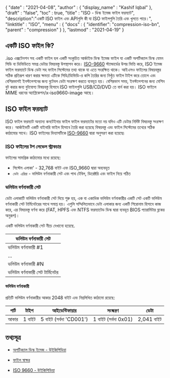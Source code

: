 {
  "date" : "2021-04-08",
  "author" : {
    "display_name" : "Kashif Iqbal"
},
  "draft" : "false",
  "toc" : true,
  "title" : "ISO - ডিস্ক ইমেজ ফাইল ফরম্যাট",
  "description":"একটি ISO ফাইল এবং APIগুলি কী যা ISO ফাইলগুলি তৈরি এবং খুলতে পারে।",
  "linktitle" : "ISO",
  "menu" : {
    "docs" : {
     "identifier": "compression-iso-bn",
      "parent" : "compression"
}
},
  "lastmod" : "2021-04-19"
}

## একটি ISO ফাইল কি?

.iso এক্সটেনশন সহ একটি ফাইল হল একটি সংকুচিত আর্কাইভ ডিস্ক ইমেজ ফাইল যা একটি অপটিক্যাল ডিস্ক যেমন সিডি বা ডিভিডিতে সমগ্র ডেটার বিষয়বস্তু উপস্থাপন করে। [ISO-9660](https://www.iso.org/standard/17505.html) স্ট্যান্ডার্ডের উপর ভিত্তি করে, ISO ইমেজ ফাইল ফরম্যাটে ডিস্ক ডেটা সহ ফাইল সিস্টেমের তথ্য থাকে যা এতে সংরক্ষিত থাকে। আইএসও ফাইলের বিষয়বস্তুর সঠিক প্রতিরূপ ধারণ করার ক্ষমতা এটিকে সিডি/ডিভিডি-র কপি তৈরির জন্য নিখুঁত ফাইল টাইপ করে তোলে এবং বেশিরভাগই ইনস্টলেশনের জন্য বুটেবল ডেটা সংরক্ষণ করতে ব্যবহৃত হয়। বেশিরভাগ সময়, ইনস্টলেশনের জন্য মেশিন বুট করার জন্য বুটযোগ্য বিষয়বস্তু হিসাবে ISO ফাইলগুলি USB/CD/DVD তে বার্ন করা হয়। ISO ফাইলে MIME ধরনের অ্যাপ্লিকেশন/x-iso9660-image আছে।

## ISO ফাইল ফরম্যাট

ISO ফাইল ফরম্যাট অন্যান্য কনটেইনার ফাইল ফাইল ফরম্যাটের মতো নয় যদিও এটি ডেটার নির্দিষ্ট বিষয়বস্তু সংরক্ষণ করে। আর্কাইভটি একটি বাইনারি ফাইল হিসাবে তৈরি করা হয়েছে বিষয়বস্তু এবং ফাইল সিস্টেমের তথ্যের সঠিক কাঠামোর সাথে। ISO ফাইলের বিন্যাসটিকে [ISO-9660](https://en.wikipedia.org/wiki/ISO_9660) দ্বারা অনুসরণ করা হয়েছে৷

### ISO ফাইলের টপ লেভেল স্ট্রাকচার

ফাইলের সামগ্রিক কাঠামোর মধ্যে রয়েছে:

 * সিস্টেম এলাকা' - 32,768 বাইট এবং ISO_9660 দ্বারা অব্যবহৃত
 * `ডেটা এরিয়া` - ভলিউম বর্ণনাকারী সেট এবং পাথ টেবিল, ডিরেক্টরি এবং ফাইল নিয়ে গঠিত

### ভলিউম বর্ণনাকারী সেট

ডেটা এলাকাটি ভলিউম বর্ণনাকারী সেট দিয়ে শুরু হয়, এক বা একাধিক ভলিউম বর্ণনাকারীর একটি সেট একটি ভলিউম বর্ণনাকারী সেট টার্মিনেটরের সাথে সমাপ্ত হয়। এগুলি সম্মিলিতভাবে ডেটা এলাকার জন্য একটি শিরোনাম হিসাবে কাজ করে, এর বিষয়বস্তু বর্ণনা করে (FAT, HPFS এবং NTFS ফরম্যাটেড ডিস্ক দ্বারা ব্যবহৃত BIOS প্যারামিটার ব্লকের অনুরূপ)।

একটি ভলিউম বর্ণনাকারী সেট নীচে দেখানো হয়েছে.

|ভলিউম বর্ণনাকারী সেট|
---|
|ভলিউম বর্ণনাকারী #1|
|...|
|ভলিউম বর্ণনাকারী #N|
|ভলিউম বর্ণনাকারী সেট টার্মিনেটর|

#### ভলিউম বর্ণনাকারী

প্রতিটি ভলিউম বর্ণনাকারীর আকার 2048 বাইট এবং নিম্নলিখিত কাঠামো রয়েছে:

|পার্ট |টাইপ |আইডেন্টিফায়ার |সংস্করণ |ডেটা |
---|---|---|---|---|
|আকার |1 বাইট |5 বাইট (সর্বদা 'CD001') |1 বাইট (সর্বদা 0x01) |2,041 বাইট |

## তথ্যসূত্র

* [অপটিক্যাল ডিস্ক ইমেজ - উইকিপিডিয়া](https://en.wikipedia.org/wiki/Optical_disc_image)

* [ফাইল স্বাক্ষর](https://www.garykessler.net/library/file_sigs.html)

* [ISO 9660 - উইকিপিডিয়া](https://en.wikipedia.org/wiki/ISO_9660)


